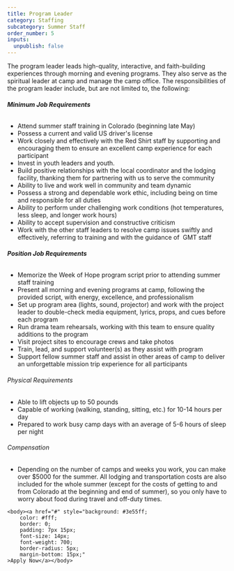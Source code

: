 ```yaml
---
title: Program Leader
category: Staffing
subcategory: Summer Staff
order_number: 5
inputs:
  unpublish: false
---
```

The program leader leads high-quality, interactive, and faith-building experiences through morning and evening programs. They also serve as the spiritual leader at camp and manage the camp office. The responsibilities of the program leader include, but are not limited to, the following:

###### **Minimum Job Requirements**

<div><ul><li>Attend summer staff training in Colorado (beginning late May)</li><li>Possess a current and valid US driver's license</li><li>Work closely and effectively with the Red Shirt staff by supporting and encouraging them to ensure an excellent camp experience for each participant</li><li>Invest in youth leaders and youth.&nbsp;</li><li>Build positive relationships with the local coordinator and the lodging facility, thanking them for partnering with us to serve the community</li><li>Ability to live and work well in community and team dynamic</li><li>Possess a strong and dependable work ethic, including being on time and responsible for all duties</li><li>Ability to perform under challenging work conditions (hot temperatures, less sleep, and longer work hours)</li><li>Ability to accept supervision and constructive criticism</li><li>Work with the other staff leaders to resolve camp issues swiftly and effectively, referring to training and with the guidance of&nbsp; GMT staff</li></ul><h6><strong>Position Job Requirements</strong></h6></div>

<div><ul><li>Memorize the Week of Hope program script prior to attending summer staff training</li><li>Present all morning and evening programs at camp, following the provided script, with energy, excellence, and professionalism</li><li>Set up program area (lights, sound, projector) and work with the project leader to double-check media equipment, lyrics, props, and cues before each program</li><li>Run drama team rehearsals, working with this team to ensure quality additions to the program</li><li>Visit project sites to encourage crews and take photos</li><li>Train, lead, and support volunteer(s) as they assist with program</li><li>Support fellow summer staff and assist in other areas of camp to deliver an unforgettable mission trip experience for all participants</li></ul><div><h6>Physical Requirements</h6><ul><li>Able to lift objects up to 50 pounds</li><li>Capable of working (walking, standing, sitting, etc.) for 10-14 hours per day</li><li>Prepared to work busy camp days with an average of 5-6 hours of sleep per night</li></ul><h6>Compensation</h6><ul><li>Depending on the number of camps and weeks you work, you can make over $5000 for the summer. All lodging and transportation costs are also included for the whole summer (except for the costs of getting to and from Colorado at the beginning and end of summer), so you only have to worry about food during travel and off-duty times.</li></ul><pre data-language="html"><code class="language-html">&lt;body&gt;&lt;a href="#" style="background: #3e55ff;
&nbsp; &nbsp; color: #fff;
&nbsp; &nbsp; border: 0;
&nbsp; &nbsp; padding: 7px 15px;
&nbsp; &nbsp; font-size: 14px;
&nbsp; &nbsp; font-weight: 700;
&nbsp; &nbsp; border-radius: 5px;
&nbsp; &nbsp; margin-bottom: 15px;" &nbsp;
&gt;Apply Now&lt;/a&gt;&lt;/body&gt;</code>
</pre><p>&nbsp;</p><p>&nbsp;</p></div></div>